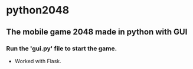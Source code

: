 # python2048
## The mobile game 2048 made in python with GUI

### Run the 'gui.py' file to start the game.

- Worked with Flask.
